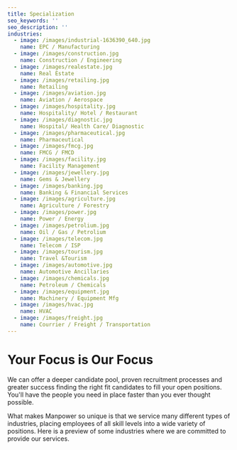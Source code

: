 ```yaml
---
title: Specialization
seo_keywords: ''
seo_description: ''
industries:
  - image: /images/industrial-1636390_640.jpg
    name: EPC / Manufacturing
  - image: /images/construction.jpg
    name: Construction / Engineering
  - image: /images/realestate.jpg
    name: Real Estate
  - image: /images/retailing.jpg
    name: Retailing
  - image: /images/aviation.jpg
    name: Aviation / Aerospace
  - image: /images/hospitality.jpg
    name: Hospitality/ Hotel / Restaurant
  - image: /images/diagnostic.jpg
    name: Hospital/ Health Care/ Diagnostic
  - image: /images/pharmaceutical.jpg
    name: Pharmaceutical
  - image: /images/fmcg.jpg
    name: FMCG / FMCD
  - image: /images/facility.jpg
    name: Facility Management
  - image: /images/jewellery.jpg
    name: Gems & Jewellery
  - image: /images/banking.jpg
    name: Banking & Financial Services
  - image: /images/agriculture.jpg
    name: Agriculture / Forestry
  - image: /images/power.jpg
    name: Power / Energy
  - image: /images/petrolium.jpg
    name: Oil / Gas / Petrolium
  - image: /images/telecom.jpg
    name: Telecom / ISP
  - image: /images/tourism.jpg
    name: Travel &Tourism
  - image: /images/automotive.jpg
    name: Automotive Ancillaries
  - image: /images/chemicals.jpg
    name: Petroleum / Chemicals
  - image: /images/equipment.jpg
    name: Machinery / Equipment Mfg
  - image: /images/hvac.jpg
    name: HVAC
  - image: /images/freight.jpg
    name: Courrier / Freight / Transportation
---
```

# **Your Focus is Our Focus**

We can offer a deeper candidate pool, proven recruitment processes and greater success finding the right fit candidates to fill your open positions. You'll have the people you need in place faster than you ever thought possible.

What makes Manpower so unique is that we service many different types of industries, placing employees of all skill levels into a wide variety of positions. Here is a preview of some industries where we are committed to provide our services.
